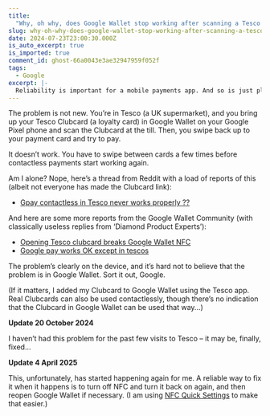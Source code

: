 ```yaml
---
title:
  "Why, oh why, does Google Wallet stop working after scanning a Tesco Clubcard?"
slug: why-oh-why-does-google-wallet-stop-working-after-scanning-a-tesco-clubcard
date: 2024-07-23T23:00:30.000Z
is_auto_excerpt: true
is_imported: true
comment_id: ghost-66a0043e3ae32947959f052f
tags:
  - Google
excerpt: |-
  Reliability is important for a mobile payments app. And so is just plain working.
---
```


The problem is not new. You’re in Tesco (a UK supermarket), and you bring up
your Tesco Clubcard (a loyalty card) in Google Wallet on your Google Pixel phone
and scan the Clubcard at the till. Then, you swipe back up to your payment card
and try to pay.

It doesn’t work. You have to swipe between cards a few times before contactless
payments start working again.

Am I alone? Nope, here’s a thread from Reddit with a load of reports of this
(albeit not everyone has made the Clubcard link):

- [Gpay contactless in Tesco never works properly ??](https://www.reddit.com/r/GooglePixel/comments/192mrrj/gpay_contactless_in_tesco_never_works_properly/)

And here are some more reports from the Google Wallet Community (with
classically useless replies from ‘Diamond Product Experts’):

- [Opening Tesco clubcard breaks Google Wallet NFC](https://support.google.com/wallet/thread/241631841/opening-tesco-clubcard-breaks-google-wallet-nfc?hl=en)
- [Google pay works OK except in tescos](https://support.google.com/wallet/thread/269305483/google-pay-works-ok-except-in-tescos?hl=en)

The problem’s clearly on the device, and it’s hard not to believe that the
problem is in Google Wallet. Sort it out, Google.

(If it matters, I added my Clubcard to Google Wallet using the Tesco app. Real
Clubcards can also be used contactlessly, though there’s no indication that the
Clubcard in Google Wallet can be used that way...)

**Update 20 October 2024**

I haven’t had this problem for the past few visits to Tesco – it may be,
finally, fixed...

**Update 4 April 2025**

This, unfortunately, has started happening again for me. A reliable way to fix
it when it happens is to turn off NFC and turn it back on again, and then reopen
Google Wallet if necessary. (I am using
[NFC Quick Settings](https://play.google.com/store/apps/details?id=au.id.colby.nfcquicksettings)
to make that easier.)
